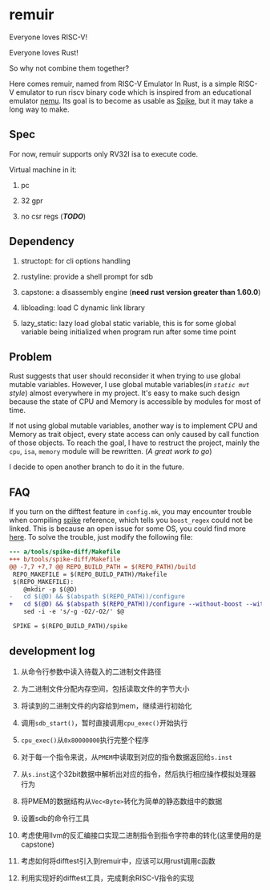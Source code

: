 # remuir

Everyone loves RISC-V!

Everyone loves Rust!

So why not combine them together?

Here comes remuir, named from RISC-V Emulator In Rust, is a simple RISC-V emulator to run riscv binary code which is inspired from an educational emulator [nemu](https://github.com/NJU-ProjectN/nemu). Its goal is to become as usable as [Spike](https://github.com/riscv-software-src/riscv-isa-sim), but it may take a long way to make.

## Spec

For now, remuir supports only RV32I isa to execute code.

Virtual machine in it:

1. pc

2. 32 gpr

3. no csr regs (***TODO***)

## Dependency

1. structopt: for cli options handling

2. rustyline: provide a shell prompt for sdb

3. capstone: a disassembly engine (**need rust version greater than 1.60.0**)

4. libloading: load C dynamic link library

5. lazy_static: lazy load global static variable, this is for some global variable being initialized when program run after some time point

## Problem

Rust suggests that user should reconsider it when trying to use global mutable variables. However, I use global mutable variables(*in `static mut` style*) almost everywhere in my project. It's easy to make such design because the state of CPU and Memory is accessible by modules for most of time.

If not using global mutable variables, another way is to implement CPU and Memory as trait object, every state access can only caused by call function of those objects. To reach the goal, I have to restruct the project, mainly the `cpu`, `isa`, `memory` module will be rewritten. (*A great work to go*)

I decide to open another branch to do it in the future.

## FAQ

If you turn on the difftest feature in `config.mk`, you may encounter trouble when compiling [spike](https://github.com/NJU-ProjectN/riscv-isa-sim) reference, which tells you `boost_regex` could not be linked. This is because an open issue for some OS, you could find more [here](https://github.com/riscv-software-src/riscv-isa-sim/issues/834). To solve the trouble, just modify the following file:

```diff
--- a/tools/spike-diff/Makefile
+++ b/tools/spike-diff/Makefile
@@ -7,7 +7,7 @@ REPO_BUILD_PATH = $(REPO_PATH)/build
 REPO_MAKEFILE = $(REPO_BUILD_PATH)/Makefile
 $(REPO_MAKEFILE):
 	@mkdir -p $(@D)
-	cd $(@D) && $(abspath $(REPO_PATH))/configure
+	cd $(@D) && $(abspath $(REPO_PATH))/configure --without-boost --without-boost-asio --without-boost-regex
 	sed -i -e 's/-g -O2/-O2/' $@

 SPIKE = $(REPO_BUILD_PATH)/spike
```

## development log

1. 从命令行参数中读入待载入的二进制文件路径

2. 为二进制文件分配内存空间，包括读取文件的字节大小

3. 将读到的二进制文件的内容给到mem，继续进行初始化

4. 调用`sdb_start()`，暂时直接调用`cpu_exec()`开始执行

5. `cpu_exec()`从`0x80000000`执行完整个程序

6. 对于每一个指令来说，从`PMEM`中读取到对应的指令数据返回给`s.inst`

7. 从`s.inst`这个32bit数据中解析出对应的指令，然后执行相应操作模拟处理器行为

8. 将PMEM的数据结构从`Vec<Byte>`转化为简单的静态数组中的数据

9. 设置sdb的命令行工具

10. 考虑使用llvm的反汇编接口实现二进制指令到指令字符串的转化(这里使用的是capstone)

11. 考虑如何将difftest引入到remuir中，应该可以用rust调用c函数

12. 利用实现好的difftest工具，完成剩余RISC-V指令的实现
